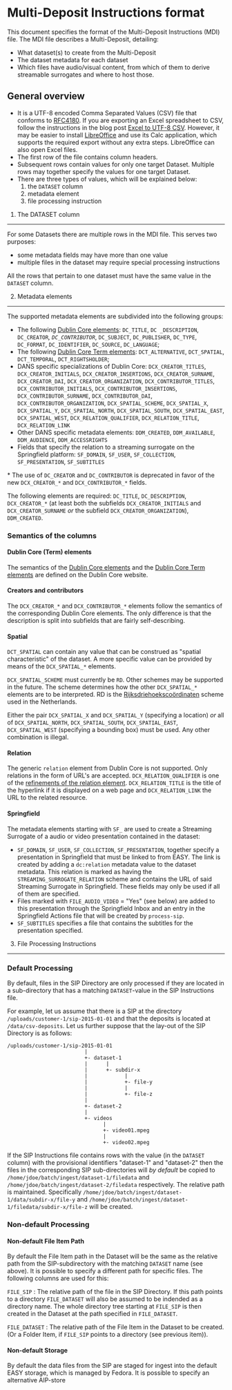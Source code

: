 Multi-Deposit Instructions format
=================================

This document specifies the format of the Multi-Deposit Instructions (MDI) file. The MDI
file describes a Multi-Deposit, detailing:

* What dataset(s) to create from the Multi-Deposit
* The dataset metadata for each dataset
* Which files have audio/visual content, from which of them to derive streamable
  surrogates and where to host those.
  
General overview
----------------

* It is a UTF-8 encoded Comma Separated Values (CSV) file that conforms to
  [RFC4180]. If you are exporting an Excel spreadsheet to CSV, follow the
  instructions in the blog post [Excel to UTF-8 CSV]. However, it may be easier to
  install [LibreOffice] and use its Calc application, which supports the required
  export without any extra steps. LibreOffice can also open Excel files.
* The first row of the file contains column headers.
* Subsequent rows contain values for only one target Dataset. Multiple rows may 
  together specify the values for one target Dataset.
* There are three types of values, which will be explained below:
    1. the `DATASET` column
    2. metadata element
    3. file processing instruction


1. The DATASET column
---------------------

For some Datasets there are multiple rows in the MDI file. This serves two purposes:

* some metadata fields may have more than one value 
* multiple files in the dataset may require special processing instructions

All the rows that pertain to one dataset must have the same value in the `DATASET`
column.


2. Metadata elements
--------------------

The supported metadata elements are subdivided into the following groups:

* The following [Dublin Core elements]: `DC_TITLE`, `DC	_DESCRIPTION`,
  `DC_CREATOR`*, `DC_CONTRIBUTOR`*, `DC_SUBJECT`, `DC_PUBLISHER`,
  `DC_TYPE`, `DC_FORMAT`, `DC_IDENTIFIER`, `DC_SOURCE`, `DC_LANGUAGE`;
* The following [Dublin Core Term elements]: `DCT_ALTERNATIVE`, `DCT_SPATIAL`,
  `DCT_TEMPORAL`, `DCT_RIGHTSHOLDER`;
* DANS specific specializations of Dublin Core: `DCX_CREATOR_TITLES`, 
  `DCX_CREATOR_INITIALS`, `DCX_CREATOR_INSERTIONS`,
  `DCX_CREATOR_SURNAME`, `DCX_CREATOR_DAI`, `DCX_CREATOR_ORGANIZATION`,
  `DCX_CONTRIBUTOR_TITLES`, `DCX_CONTRIBUTOR_INITIALS`,
  `DCX_CONTRIBUTOR_INSERTIONS`, `DCX_CONTRIBUTOR_SURNAME`, `DCX_CONTRIBUTOR_DAI`,
  `DCX_CONTRIBUTOR_ORGANIZATION`,
  `DCX_SPATIAL_SCHEME`, `DCX_SPATIAL_X`, `DCX_SPATIAL_Y`, `DCX_SPATIAL_NORTH`,
  `DCX_SPATIAL_SOUTH`, `DCX_SPATIAL_EAST`, `DCX_SPATIAL_WEST`,
  `DCX_RELATION_QUALIFIER`, `DCX_RELATION_TITLE`, `DCX_RELATION_LINK`
* Other DANS specific metadata elements: `DDM_CREATED`, `DDM_AVAILABLE`,
  `DDM_AUDIENCE`, `DDM_ACCESSRIGHTS`
* Fields that specify the relation to a streaming surrogate on the Springfield
  platform: `SF_DOMAIN`, `SF_USER`, `SF_COLLECTION`, `SF_PRESENTATION`, 
  `SF_SUBTITLES`

\* The use of `DC_CREATOR` and `DC_CONTRIBUTOR` is deprecated in favor of the new
`DCX_CREATOR_*` and `DCX_CONTRIBUTOR_*` fields.

The following elements are required: `DC_TITLE`, `DC_DESCRIPTION`, `DCX_CREATOR_*`
(at least both the subfields `DCX_CREATOR_INITIALS` and `DCX_CREATOR_SURNAME` *or*
the subfield `DCX_CREATOR_ORGANIZATION`), `DDM_CREATED`.

### Semantics of the columns

#### Dublin Core (Term) elements
The semantics of the [Dublin Core elements] and the [Dublin Core Term elements] are 
defined on the Dublin Core website. 

#### Creators and contributors
The `DCX_CREATOR_*` and `DCX_CONTRIBUTOR_*` elements follow the semantics of the 
corresponding Dublin Core elements. The only difference is that the description is
split into subfields that are fairly self-describing.

#### Spatial
`DCT_SPATIAL` can contain any value that can be construed as "spatial characteristic" of the
dataset. A more specific value can be provided by means of the `DCX_SPATIAL_*` elements.

`DCX_SPATIAL_SCHEME` must currently be `RD`. Other schemes may be supported in the 
future. The scheme determines how the other `DCX_SPATIAL_*` elements are to be interpreted.
RD is the [Rijksdriehoekscoördinaten] scheme used in the Netherlands.

Either the pair `DCX_SPATIAL_X` and `DCX_SPATIAL_Y` (specifying a location) *or* all 
of `DCX_SPATIAL_NORTH`, `DCX_SPATIAL_SOUTH`, `DCX_SPATIAL_EAST`, `DCX_SPATIAL_WEST` 
(specifying a bounding box) must be used. Any other combination is illegal.

#### Relation
The generic `relation` element from Dublin Core is not supported. Only relations in the
form of URL's are accepted. `DCX_RELATION_QUALIFIER` is one of the 
[refinements of the relation element]. `DCX_RELATION_TITLE` is the title of the 
hyperlink if it is displayed on a web page and `DCX_RELATION_LINK` the URL to the
related resource.

#### Springfield
The metadata elements starting with `SF_` are used to create a Streaming Surrogate of
a audio or video presentation contained in the dataset:

* `SF_DOMAIN`, `SF_USER`, `SF_COLLECTION`, `SF_PRESENTATION`, together specify a 
  presentation in Springfield that must be linked to from EASY. The link is created
  by adding a `dc:relation` metadata value to the dataset metadata. This relation
  is marked as having the `STREAMING_SURROGATE_RELATION` scheme and contains the
  URL of said Streaming Surrogate in Springfield. These fields may only be used if
  all of them are specified.
* Files marked with `FILE_AUDIO_VIDEO` = "Yes" (see below) are added to this presentation
  through the Springfield Inbox and an entry in the Springfield Actions file that 
  will be created by `process-sip`.
* `SF_SUBTITLES` specifies a file that contains the subtitles for the presentation 
  specified.


3. File Processing Instructions
-------------------------------

### Default Processing
By default, files in the SIP Directory are only processed if they are located in
a sub-directory that has a matching `DATASET`-value in the SIP Instructions file.

For example, let us assume that there is a SIP at the directory
`/uploads/customer-1/sip-2015-01-01` and that the deposits is located at
`/data/csv-deposits`. Let us further suppose that the lay-out of the SIP
Directory is as follows:

    /uploads/customer-1/sip-2015-01-01
                             |
                             +- dataset-1
                             |      |
                             |      +- subdir-x
                             |            |
                             |            +- file-y
                             |            |
                             |            +- file-z
                             |
                             +- dataset-2
                             |
                             +- videos
                                   |
                                   +- video01.mpeg
                                   |
                                   +- video02.mpeg

If the SIP Instructions file contains rows with the value (in the `DATASET` column) with
the provisional identifiers "dataset-1" and "dataset-2" then the files in the
corresponding SIP sub-directories will *by default* be copied to
`/home/jdoe/batch/ingest/dataset-1/filedata` and
`/home/jdoe/batch/ingest/dataset-2/filedata` respectively. The relative path is
maintained. Specifically `/home/jdoe/batch/ingest/dataset-1/data/subdir-x/file-y`
and `/home/jdoe/batch/ingest/dataset-1/filedata/subdir-x/file-z` will be created.


### Non-default Processing

#### Non-default File Item Path
By default the File Item path in the Dataset will be the same as the relative path 
from the SIP-subdirectory with the matching `DATASET` name (see above). It is possible
to specify a different path for specific files. The following columns are used for this:

`FILE_SIP`
:   The relative path of the file in the SIP Directory. If this path points to a 
    directory `FILE_DATASET` will also be assumed to be indended as a directory name.
    The whole directory tree starting at `FILE_SIP` is then created in the Dataset
    at the path specified in `FILE_DATASET`.

`FILE_DATASET`
:   The relative path of the File Item in the Dataset to be created. (Or a Folder Item, 
    if `FILE_SIP` points to a directory (see previous item)).	

#### Non-default Storage
By default the data files from the SIP are staged for ingest into the default EASY
storage, which is managed by Fedora. It is possible to specify an alternative AIP-store

<!-- TO DO re-specify this -->


[Excel to UTF-8 CSV]: https://www.ablebits.com/office-addins-blog/2014/04/24/convert-excel-csv/#export-csv-utf8
[LibreOffice]: https://www.libreoffice.org/
[Dublin Core elements]: http://www.dublincore.org/documents/dces/
[Dublin Core Term elements]: http://dublincore.org/documents/dcmi-terms/
[RFC4180]: http://tools.ietf.org/html/rfc4180
[Rijksdriehoekscoördinaten]: https://nl.wikipedia.org/wiki/Rijksdriehoeksco%C3%B6rdinaten
[refinements of the relation element]: http://dublincore.org/documents/usageguide/qualifiers.shtml#isVersionOf
